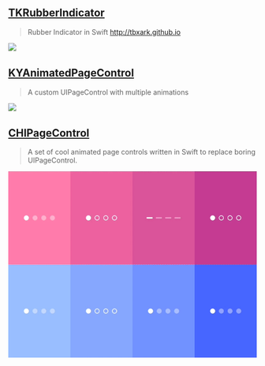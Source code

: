 [TKRubberIndicator](https://github.com/TBXark/TKRubberIndicator)
--
> Rubber Indicator in Swift http://tbxark.github.io

![](https://camo.githubusercontent.com/2ea6152b06aa5f9ca21ab7ff0a83830f73f48fbe/68747470733a2f2f6431337961637572716a676172612e636c6f756466726f6e742e6e65742f75736572732f3330333233342f73637265656e73686f74732f323039303830332f70616765696e64696361746f722e676966)

[KYAnimatedPageControl](https://github.com/KittenYang/KYAnimatedPageControl)
--
> A custom UIPageControl with multiple animations

![](https://github.com/KittenYang/KYAnimatedPageControl/raw/master/gooeyCircle.gif)

[CHIPageControl](https://github.com/ChiliLabs/CHIPageControl)
--
> A set of cool animated page controls written in Swift to replace boring UIPageControl.

![](https://github.com/ChiliLabs/CHIPageControl/raw/master/Images/demo.gif)
